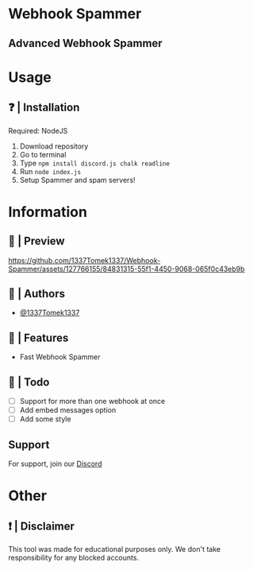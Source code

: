 # Webhook Spammer
## Advanced Webhook Spammer

# Usage
## ❓ | Installation
Required: NodeJS
1. Download repository
2. Go to terminal
3. Type `npm install discord.js chalk readline`
4. Run `node index.js`
5. Setup Spammer and spam servers!

# Information

## 📸 | Preview

https://github.com/1337Tomek1337/Webhook-Spammer/assets/127766155/84831315-55f1-4450-9068-065f0c43eb9b

## 🔧 | Authors

- [@1337Tomek1337](https://www.github.com/1337Tomek1337)

## 🤔 | Features

- Fast Webhook Spammer

## 📜 | Todo
- [ ] Support for more than one webhook at once
- [ ] Add embed messages option
- [ ] Add some style

## Support

For support, join our [Discord](https://discord.gg/jehhXZATCe)


# Other

## ❗ | Disclaimer
This tool was made for educational purposes only. We don't take responsibility for any blocked accounts.
